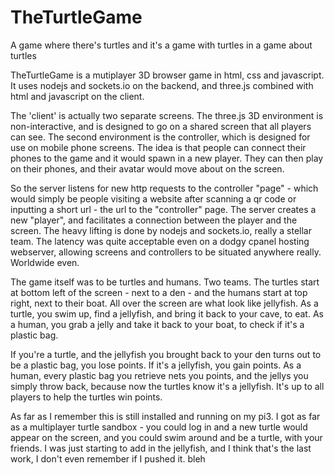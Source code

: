 # TheTurtleGame
A game where there's turtles and it's a game with turtles in a game about turtles

TheTurtleGame is a mutiplayer 3D browser game in html, css and javascript. It uses nodejs and sockets.io on the backend, and three.js
combined with html and javascript on the client. 

The 'client' is actually two separate screens. The three.js 3D environment is non-interactive, and is designed to go on a shared screen
that all players can see. The second environment is the controller, which is designed for use on mobile phone screens. The idea is that 
people can connect their phones to the game and it would spawn in a new player. They can then play on their phones, and their avatar 
would move about on the screen.

So the server listens for new http requests to the controller "page" - which would simply be people visiting a website after scanning a 
qr code or inputting a short url - the url to the "controller" page. The server creates a new "player", and facilitates a connection
between the player and the screen. The heavy lifting is done by nodejs and sockets.io, really a stellar team. The latency was quite 
acceptable even on a dodgy cpanel hosting webserver, allowing screens and controllers to be situated anywhere really. Worldwide even.

The game itself was to be turtles and humans. Two teams. The turtles start at bottom left of the screen - next to a den - and the humans 
start at top right, next to their boat. All over the screen are what look like jellyfish. As a turtle, you swim up, find a jellyfish, and
bring it back to your cave, to eat. As a human, you grab a jelly and take it back to your boat, to check if it's a plastic bag.

If you're a turtle, and the jellyfish you brought back to your den turns out to be a plastic bag, you lose points. If it's a jellyfish,
you gain points. As a human, every plastic bag you retrieve nets you points, and the jellys you simply throw back, because now the turtles 
know it's a jellyfish. It's up to all players to help the turtles win points.

As far as I remember this is still installed and running on my pi3. I got as far as a multiplayer turtle sandbox - you could log in and a
new turtle would appear on the screen, and you could swim around and be a turtle, with your friends. I was just starting to add in the
jellyfish, and I think that's the last work, I don't even remember if I pushed it. bleh
